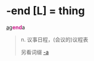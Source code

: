 # -end [L] = thing

[ag](_ag_.md)<b style="color: #C71585;">end</b>a
> n. 议事日程，(会议的)议程表
>
> 另看词缀 [-a](-a.md)
